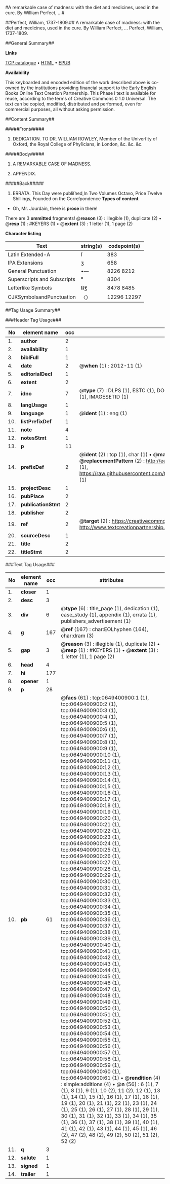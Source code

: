 #A remarkable case of madness: with the diet and medicines, used in the cure. By William Perfect, ...#

##Perfect, William, 1737-1809.##
A remarkable case of madness: with the diet and medicines, used in the cure. By William Perfect, ...
Perfect, William, 1737-1809.

##General Summary##

**Links**

[TCP catalogue](http://www.ota.ox.ac.uk/tcp/)  • 
[HTML](http://tei.it.ox.ac.uk/tcp/Texts-HTML/free/004/004777993.html)  • 
[EPUB](http://tei.it.ox.ac.uk/tcp/Texts-EPUB/free/004/004777993.epub)

**Availability**

This keyboarded and encoded edition of the
	       work described above is co-owned by the institutions
	       providing financial support to the Early English Books
	       Online Text Creation Partnership. This Phase I text is
	       available for reuse, according to the terms of Creative
	       Commons 0 1.0 Universal. The text can be copied,
	       modified, distributed and performed, even for
	       commercial purposes, all without asking permission.


##Content Summary##

#####Front#####

1. DEDICATION. TO DR. WILLIAM ROWLEY, Member of the Univerſity of Oxford, the Royal College of Phyſicians, in London, &c. &c. &c.

#####Body#####

1. A REMARKABLE CASE OF MADNESS.

1. APPENDIX.

#####Back#####

1. ERRATA.
This Day were publiſhed,In Two Volumes Octavo, Price Twelve Shillings, Founded on the Correſpondence
**Types of content**

  * Oh, Mr. Jourdain, there is **prose** in there!

There are 3 **ommitted** fragments! 
 @__reason__ (3) : illegible (1), duplicate (2)  •  @__resp__ (1) : #KEYERS (1)  •  @__extent__ (3) : 1 letter (1), 1 page (2)

**Character listing**


|Text|string(s)|codepoint(s)|
|---|---|---|
|Latin Extended-A|ſ|383|
|IPA  Extensions|ʒ|658|
|General Punctuation|•—|8226 8212|
|Superscripts             and Subscripts|⁰|8304|
|Letterlike Symbols|℞℥|8478 8485|
|CJKSymbolsandPunctuation|〈〉|12296 12297|

##Tag Usage Summary##

###Header Tag Usage###

|No|element name|occ|attributes|
|---|---|---|---|
|1.|__author__|2||
|2.|__availability__|1||
|3.|__biblFull__|1||
|4.|__date__|2| @__when__ (1) : 2012-11 (1)|
|5.|__editorialDecl__|1||
|6.|__extent__|2||
|7.|__idno__|7| @__type__ (7) : DLPS (1), ESTC (1), DOCNO (1), TCP (1), GALEDOCNO (1), CONTENTSET (1), IMAGESETID (1)|
|8.|__langUsage__|1||
|9.|__language__|1| @__ident__ (1) : eng (1)|
|10.|__listPrefixDef__|1||
|11.|__note__|4||
|12.|__notesStmt__|1||
|13.|__p__|11||
|14.|__prefixDef__|2| @__ident__ (2) : tcp (1), char (1)  •  @__matchPattern__ (2) : ([0-9\-]+):([0-9IVX]+) (1), (.+) (1)  •  @__replacementPattern__ (2) : http://eebo.chadwyck.com/downloadtiff?vid=$1&page=$2 (1), https://raw.githubusercontent.com/textcreationpartnership/Texts/master/tcpchars.xml#$1 (1)|
|15.|__projectDesc__|1||
|16.|__pubPlace__|2||
|17.|__publicationStmt__|2||
|18.|__publisher__|2||
|19.|__ref__|2| @__target__ (2) : https://creativecommons.org/publicdomain/zero/1.0/ (1), http://www.textcreationpartnership.org/docs/. (1)|
|20.|__sourceDesc__|1||
|21.|__title__|2||
|22.|__titleStmt__|2||


###Text Tag Usage###

|No|element name|occ|attributes|
|---|---|---|---|
|1.|__closer__|1||
|2.|__desc__|3||
|3.|__div__|6| @__type__ (6) : title_page (1), dedication (1), case_study (1), appendix (1), errata (1), publishers_advertisement (1)|
|4.|__g__|167| @__ref__ (167) : char:EOLhyphen (164), char:dram (3)|
|5.|__gap__|3| @__reason__ (3) : illegible (1), duplicate (2)  •  @__resp__ (1) : #KEYERS (1)  •  @__extent__ (3) : 1 letter (1), 1 page (2)|
|6.|__head__|4||
|7.|__hi__|177||
|8.|__opener__|1||
|9.|__p__|28||
|10.|__pb__|61| @__facs__ (61) : tcp:0649400900:1 (1), tcp:0649400900:2 (1), tcp:0649400900:3 (1), tcp:0649400900:4 (1), tcp:0649400900:5 (1), tcp:0649400900:6 (1), tcp:0649400900:7 (1), tcp:0649400900:8 (1), tcp:0649400900:9 (1), tcp:0649400900:10 (1), tcp:0649400900:11 (1), tcp:0649400900:12 (1), tcp:0649400900:13 (1), tcp:0649400900:14 (1), tcp:0649400900:15 (1), tcp:0649400900:16 (1), tcp:0649400900:17 (1), tcp:0649400900:18 (1), tcp:0649400900:19 (1), tcp:0649400900:20 (1), tcp:0649400900:21 (1), tcp:0649400900:22 (1), tcp:0649400900:23 (1), tcp:0649400900:24 (1), tcp:0649400900:25 (1), tcp:0649400900:26 (1), tcp:0649400900:27 (1), tcp:0649400900:28 (1), tcp:0649400900:29 (1), tcp:0649400900:30 (1), tcp:0649400900:31 (1), tcp:0649400900:32 (1), tcp:0649400900:33 (1), tcp:0649400900:34 (1), tcp:0649400900:35 (1), tcp:0649400900:36 (1), tcp:0649400900:37 (1), tcp:0649400900:38 (1), tcp:0649400900:39 (1), tcp:0649400900:40 (1), tcp:0649400900:41 (1), tcp:0649400900:42 (1), tcp:0649400900:43 (1), tcp:0649400900:44 (1), tcp:0649400900:45 (1), tcp:0649400900:46 (1), tcp:0649400900:47 (1), tcp:0649400900:48 (1), tcp:0649400900:49 (1), tcp:0649400900:50 (1), tcp:0649400900:51 (1), tcp:0649400900:52 (1), tcp:0649400900:53 (1), tcp:0649400900:54 (1), tcp:0649400900:55 (1), tcp:0649400900:56 (1), tcp:0649400900:57 (1), tcp:0649400900:58 (1), tcp:0649400900:59 (1), tcp:0649400900:60 (1), tcp:0649400900:61 (1)  •  @__rendition__ (4) : simple:additions (4)  •  @__n__ (56) : 6 (1), 7 (1), 8 (1), 9 (1), 10 (2), 11 (2), 12 (1), 13 (1), 14 (1), 15 (1), 16 (1), 17 (1), 18 (1), 19 (1), 20 (1), 21 (1), 22 (1), 23 (1), 24 (1), 25 (1), 26 (1), 27 (1), 28 (1), 29 (1), 30 (1), 31 (1), 32 (1), 33 (1), 34 (1), 35 (1), 36 (1), 37 (1), 38 (1), 39 (1), 40 (1), 41 (1), 42 (1), 43 (1), 44 (1), 45 (1), 46 (2), 47 (2), 48 (2), 49 (2), 50 (2), 51 (2), 52 (2)|
|11.|__q__|3||
|12.|__salute__|1||
|13.|__signed__|1||
|14.|__trailer__|1||
